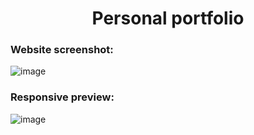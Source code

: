 <h1 align='center'>Personal portfolio</h1>

### Website screenshot:
![image](https://user-images.githubusercontent.com/59578892/184930046-bbf40627-842e-4405-ac23-471d410e3f80.png)

### Responsive preview:
![image](https://user-images.githubusercontent.com/59578892/185992998-0bf72de6-0a01-4640-9438-a28bd5ce3343.png)


